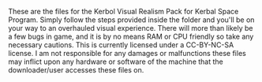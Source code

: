 These are the files for the Kerbol Visual Realism Pack for Kerbal Space Program. Simply follow the steps provided inside the folder and you'll be on your way to an overhauled visual experience. 
There will more than likely be a few bugs in game, and it is by no means RAM or CPU friendly so take any necessary cautions. 
This is currently licensed under a CC-BY-NC-SA license. I am not responsible for any damages or malfunctions these files may inflict upon any hardware or software of the machine that the downloader/user accesses these files on.
